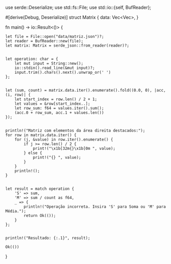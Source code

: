 use serde::Deserialize;
use std::fs::File;
use std::io::{self, BufReader};

#[derive(Debug, Deserialize)]
struct Matrix {
    data: Vec<Vec<f64>>,
}

fn main() -> io::Result<()> {
  
    let file = File::open("data/matriz.json")?;
    let reader = BufReader::new(file);
    let matrix: Matrix = serde_json::from_reader(reader)?;

   
    let operation: char = {
        let mut input = String::new();
        io::stdin().read_line(&mut input)?;
        input.trim().chars().next().unwrap_or(' ')
    };

  
    let (sum, count) = matrix.data.iter().enumerate().fold((0.0, 0), |acc, (i, row)| {
        let start_index = row.len() / 2 + 1;
        let values = &row[start_index..];
        let row_sum: f64 = values.iter().sum();
        (acc.0 + row_sum, acc.1 + values.len())
    });

 
    println!("Matriz com elementos da área direita destacados:");
    for row in matrix.data.iter() {
        for (j, &value) in row.iter().enumerate() {
            if j >= row.len() / 2 {
                print!("\x1b[32m{}\x1b[0m ", value); 
            } else {
                print!("{} ", value);
            }
        }
        println!();
    }

  
    let result = match operation {
        'S' => sum,
        'M' => sum / count as f64,
        _ => {
            println!("Operação incorreta. Insira 'S' para Soma ou 'M' para Média.");
            return Ok(());
        }
    };

    
    println!("Resultado: {:.1}", result);

    Ok(())
}
